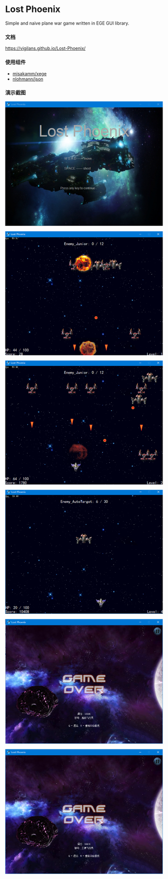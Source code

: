 # Lost Phoenix
Simple and naive plane war game written in EGE GUI library.

### 文档
https://vigilans.github.io/Lost-Phoenix/

### 使用组件
* [misakamm/xege](https://github.com/misakamm/xege)
* [nlohmann/json](https://github.com/nlohmann/json)

### 演示截图

![](demo/menu.png)

![](demo/game1.png)

![](demo/game2.png)

![](demo/game3.png)

![](demo/over1.png)

![](demo/over2.png)
